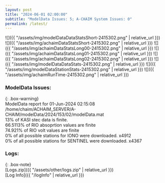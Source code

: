 ```yaml
---
layout: post
title: "2024-06-01 02:00:00"
subtitle: "ModelData Issues: 5; A-CHAIM System Issues: 0"
permalink: /latest/
---
```


![]({{ "/assets/img/modelDataDataStatsShort-2415302.png" | relative_url }})
![]({{ "/assets/img/achaimDataStatsShort-2415302.png" | relative_url }})
![]({{ "/assets/img/achaimDataStatsLong00-2415302.png" | relative_url }})
![]({{ "/assets/img/achaimDataStatsLong01-2415302.png" | relative_url }})
![]({{ "/assets/img/achaimDataStatsLong02-2415302.png" | relative_url }})
![]({{ "/assets/img/modelDataDataStats-2415302.png" | relative_url }})
![]({{ "/assets/img/modelDataStationStats-2415302.png" | relative_url }})
![]({{ "/assets/img/achaimRunTime-2415302.png" | relative_url }})


### ModelData Issues:  
  
{: .box-warning}  
 ModelData report for 01-Jun-2024 02:15:08   
 /home/chaim/ACHAIM_SERVER/A-CHAIM/modelData/2024/153/02/modelData.mat   
 13% of KASI stec data is finite.   
 66.5113% of RIO absoprtion values are finite   
 74.921% of RIO volt values are finite   
 0% of all possible stations for IONO were downloaded. x4912   
 0% of all possible stations for SENTINEL were downloaded. x4367   
  


### Logs:  
  
{: .box-note}  
[Logs.zip]({{ "/assets/other/logs.zip" | relative_url }})  
[Log Info]({{ "/logInfo" | relative_url }})  
